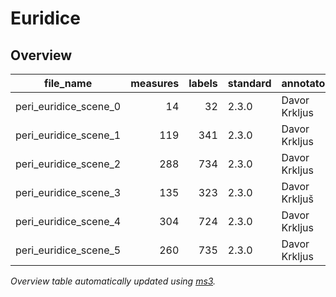 # Euridice


## Overview
|      file_name      |measures|labels|standard| annotators  |reviewers|
|---------------------|-------:|-----:|--------|-------------|---------|
|peri_euridice_scene_0|      14|    32|2.3.0   |Davor Krkljus|ST       |
|peri_euridice_scene_1|     119|   341|2.3.0   |Davor Krkljus|ST       |
|peri_euridice_scene_2|     288|   734|2.3.0   |Davor Krkljus|ST       |
|peri_euridice_scene_3|     135|   323|2.3.0   |Davor Krkljuš|ST       |
|peri_euridice_scene_4|     304|   724|2.3.0   |Davor Krkljus|ST       |
|peri_euridice_scene_5|     260|   735|2.3.0   |Davor Krkljus|ST       |


*Overview table automatically updated using [ms3](https://ms3.readthedocs.io/).*
